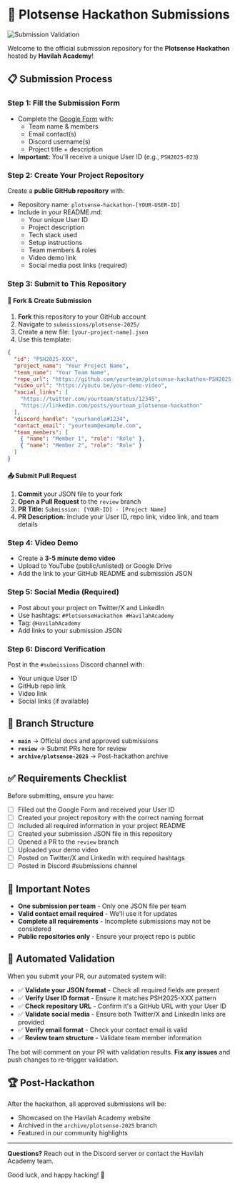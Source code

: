 
# 🚀 Plotsense Hackathon Submissions

![Submission Validation](https://github.com/Havilah-Blockchain-Studios/PlotSenseAI-Hackathon-Submissions/workflows/Validate%20Submission/badge.svg)

Welcome to the official submission repository for the **Plotsense Hackathon** hosted by **Havilah Academy**!

## 📋 Submission Process

### Step 1: Fill the Submission Form
- Complete the [Google Form](# "Form link will be provided") with:
  - Team name & members
  - Email contact(s)
  - Discord username(s)
  - Project title + description
- **Important:** You'll receive a unique User ID (e.g., `PSH2025-023`)

### Step 2: Create Your Project Repository
Create a **public GitHub repository** with:
- Repository name: `plotsense-hackathon-[YOUR-USER-ID]`
- Include in your README.md:
  - Your unique User ID
  - Project description
  - Tech stack used
  - Setup instructions
  - Team members & roles
  - Video demo link
  - Social media post links (required)

### Step 3: Submit to This Repository

#### 🍴 Fork & Create Submission
1. **Fork** this repository to your GitHub account
2. Navigate to `submissions/plotsense-2025/`
3. Create a new file: `[your-project-name].json`
4. Use this template:

```json
{
  "id": "PSH2025-XXX",
  "project_name": "Your Project Name",
  "team_name": "Your Team Name",
  "repo_url": "https://github.com/yourteam/plotsense-hackathon-PSH2025-XXX",
  "video_url": "https://youtu.be/your-demo-video",
  "social_links": [
    "https://twitter.com/yourteam/status/12345",
    "https://linkedin.com/posts/yourteam_plotsense-hackathon"
  ],
  "discord_handle": "yourhandle#1234",
  "contact_email": "yourteam@example.com",
  "team_members": [
    { "name": "Member 1", "role": "Role" },
    { "name": "Member 2", "role": "Role" }
  ]
}
```

#### 📤 Submit Pull Request
1. **Commit** your JSON file to your fork
2. **Open a Pull Request** to the `review` branch
3. **PR Title:** `Submission: [YOUR-ID] - [Project Name]`
4. **PR Description:** Include your User ID, repo link, video link, and team details

### Step 4: Video Demo
- Create a **3-5 minute demo video**
- Upload to YouTube (public/unlisted) or Google Drive
- Add the link to your GitHub README and submission JSON

### Step 5: Social Media (Required)
- Post about your project on Twitter/X and LinkedIn
- Use hashtags: `#PlotsenseHackathon #HavilahAcademy`
- Tag: `@HavilahAcademy`
- Add links to your submission JSON

### Step 6: Discord Verification
Post in the `#submissions` Discord channel with:
- Your unique User ID
- GitHub repo link
- Video link
- Social links (if available)

## 🔀 Branch Structure

- **`main`** → Official docs and approved submissions
- **`review`** → Submit PRs here for review
- **`archive/plotsense-2025`** → Post-hackathon archive

## ✅ Requirements Checklist

Before submitting, ensure you have:
- [ ] Filled out the Google Form and received your User ID
- [ ] Created your project repository with the correct naming format
- [ ] Included all required information in your project README
- [ ] Created your submission JSON file in this repository
- [ ] Opened a PR to the `review` branch
- [ ] Uploaded your demo video
- [ ] Posted on Twitter/X and LinkedIn with required hashtags
- [ ] Posted in Discord #submissions channel

## 🎯 Important Notes

- **One submission per team** - Only one JSON file per team
- **Valid contact email required** - We'll use it for updates
- **Complete all requirements** - Incomplete submissions may not be considered
- **Public repositories only** - Ensure your project repo is public

## 🤖 Automated Validation

When you submit your PR, our automated system will:
- ✅ **Validate your JSON format** - Check all required fields are present
- ✅ **Verify User ID format** - Ensure it matches PSH2025-XXX pattern
- ✅ **Check repository URL** - Confirm it's a GitHub URL with your User ID
- ✅ **Validate social media** - Ensure both Twitter/X and LinkedIn links are provided
- ✅ **Verify email format** - Check your contact email is valid
- ✅ **Review team structure** - Validate team member information

The bot will comment on your PR with validation results. **Fix any issues** and push changes to re-trigger validation.

## 🏆 Post-Hackathon

After the hackathon, all approved submissions will be:
- Showcased on the Havilah Academy website
- Archived in the `archive/plotsense-2025` branch
- Featured in our community highlights

---

**Questions?** Reach out in the Discord server or contact the Havilah Academy team.

Good luck, and happy hacking! 🚀


